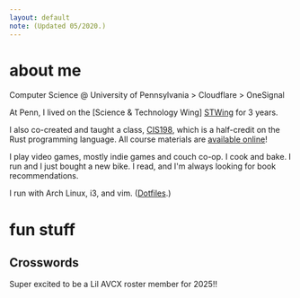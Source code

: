 ```yaml
---
layout: default
note: (Updated 05/2020.)
---
```


<div id="aboutme">

# about me

Computer Science @ University of Pennsylvania > Cloudflare > OneSignal

At Penn, I lived on the [Science & Technology Wing] [STWing] for 3 years.

[stwing]: http://www.stwing.upenn.edu/

I also co-created and taught a class, [CIS198], which is a half-credit on the
Rust programming language. All course materials are [available online][CIS198]!

[CIS198]: http://cis198-2016f.github.io

I play video games, mostly indie games and couch co-op.
I cook and bake. I run and I just bought a new bike.
I read, and I'm always looking for book recommendations.

I run with Arch Linux, i3, and vim. ([Dotfiles].)

[Dotfiles]: https://github.com/terrynsun/dotfiles

</div>

<div id="projects">

# fun stuff

## Crosswords

Super excited to be a Lil AVCX roster member for 2025!!

</div>
